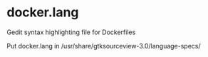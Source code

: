 docker.lang
===========

Gedit syntax highlighting file for Dockerfiles

Put docker.lang in /usr/share/gtksourceview-3.0/language-specs/

